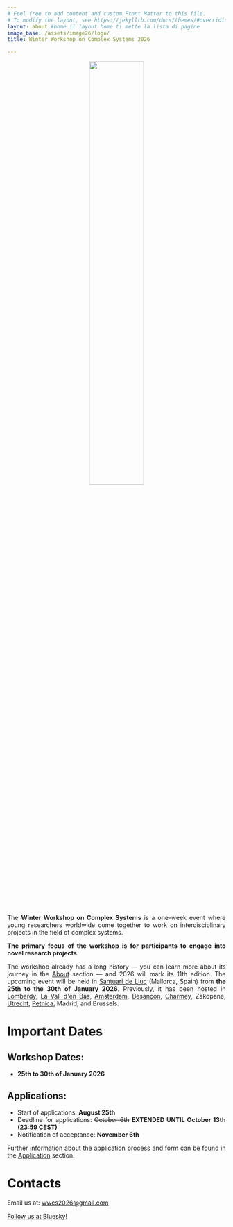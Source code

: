 ```yaml
---
# Feel free to add content and custom Front Matter to this file.
# To modify the layout, see https://jekyllrb.com/docs/themes/#overriding-theme-defaults
layout: about #home il layout home ti mette la lista di pagine
image_base: /assets/image26/logo/
title: Winter Workshop on Complex Systems 2026

---
```

<style>
    body {
      text-align: justify;
    }
</style>

<center>
  <img src="{{ page.image_base }}logo_sign_no_back.png" style="width: 50%;" />
</center>

The **Winter Workshop on Complex Systems** is a one-week event where young researchers worldwide come together to work on interdisciplinary projects  in the field of complex systems.

**The primary focus of the workshop is for participants to engage into novel research projects.**

The workshop already has a long history — you can learn more about its journey in the [About](https://wwcs2026.github.io/about) section — and 2026 will mark its 11th edition. The upcoming event will be held in [Santuari de Lluc](https://www.lluc.net/en/) (Mallorca, Spain) from **the 25th to the 30th of January 2026**. Previously, it has been hosted in [Lombardy](https://wwcs2025.github.io/), [La Vall d'en Bas](https://wwcs2024.github.io/), [Amsterdam](https://wwcs2023.github.io/), [Besançon](https://wwcs2022.github.io/), [Charmey](https://wwcs2020.github.io/), Zakopane, [Utrecht](https://wwcs2018.github.io/), [Petnica](https://wwcs2017ed.wixsite.com/wwcs), Madrid, and Brussels.

# Important Dates

## Workshop Dates:

-   **25th to 30th of January 2026**

## Applications:

- Start of applications: **August 25th**
- Deadline for applications: <del>October 6th</del> **EXTENDED UNTIL October 13th (23:59 CEST)**
- Notification of acceptance: **November 6th**

Further information about the application process and form can be found in the [Application](https://wwcs2026.github.io/application) section.


# Contacts

Email us at: [wwcs2026@gmail.com](mailto:wwcs2026@gmail.com)

[Follow us at Bluesky!](https://bsky.app/profile/wwcs.bsky.social)

 <!-- Twitter: "@winter_complex" -->

<center>

<script src="https://cdn.jsdelivr.net/npm/bsky-embed/dist/bsky-embed.es.js" async></script>
<bsky-embed  
  username="wwcs.bsky.social"  
  limit="2">  
</bsky-embed>

<!-- <a class="twitter-timeline" data-width="300" data-height="550" href="https://twitter.com/winter_complex">Tweets by wwcs</a> <script async src="https://platform.twitter.com/widgets.js" charset="utf-8"></script>  -->

</center>

